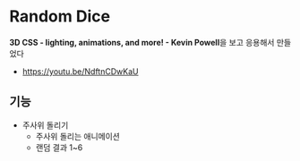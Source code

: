 # Random Dice

**3D CSS - lighting, animations, and more! - Kevin Powell**을 보고 응용해서 만들었다

- https://youtu.be/NdftnCDwKaU

## 기능

- 주사위 돌리기
  - 주사위 돌리는 애니메이션
  - 랜덤 결과 1~6
